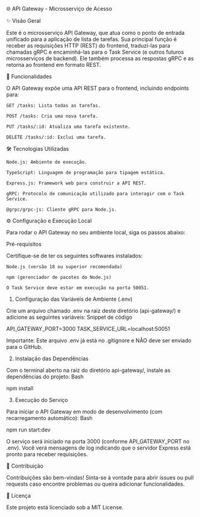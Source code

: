 🌐 API Gateway - Microsserviço de Acesso

✨ Visão Geral

Este é o microsserviço API Gateway, que atua como o ponto de entrada unificado para a aplicação de lista de tarefas. Sua principal função é receber as requisições HTTP (REST) do frontend, traduzi-las para chamadas gRPC e encaminhá-las para o Task Service (e outros futuros microsserviços de backend). Ele também processa as respostas gRPC e as retorna ao frontend em formato REST.

🚀 Funcionalidades

O API Gateway expõe uma API REST para o frontend, incluindo endpoints para:

    GET /tasks: Lista todas as tarefas.

    POST /tasks: Cria uma nova tarefa.

    PUT /tasks/:id: Atualiza uma tarefa existente.

    DELETE /tasks/:id: Exclui uma tarefa.

🛠️ Tecnologias Utilizadas

    Node.js: Ambiente de execução.

    TypeScript: Linguagem de programação para tipagem estática.

    Express.js: Framework web para construir a API REST.

    gRPC: Protocolo de comunicação utilizado para interagir com o Task Service.

    @grpc/grpc-js: Cliente gRPC para Node.js.

⚙️ Configuração e Execução Local

Para rodar o API Gateway no seu ambiente local, siga os passos abaixo:

Pré-requisitos

Certifique-se de ter os seguintes softwares instalados:

    Node.js (versão 18 ou superior recomendada)

    npm (gerenciador de pacotes do Node.js)

    O Task Service deve estar em execução na porta 50051.

1. Configuração das Variáveis de Ambiente (.env)

Crie um arquivo chamado .env na raiz deste diretório (api-gateway/) e adicione as seguintes variáveis:
Snippet de código

API_GATEWAY_PORT=3000
TASK_SERVICE_URL=localhost:50051

Importante: Este arquivo .env já está no .gitignore e NÃO deve ser enviado para o GitHub.

2. Instalação das Dependências

Com o terminal aberto na raiz do diretório api-gateway/, instale as dependências do projeto:
Bash

npm install

3. Execução do Serviço

Para iniciar o API Gateway em modo de desenvolvimento (com recarregamento automático):
Bash

npm run start:dev

O serviço será iniciado na porta 3000 (conforme API_GATEWAY_PORT no .env). Você verá mensagens de log indicando que o servidor Express está pronto para receber requisições.

🤝 Contribuição

Contribuições são bem-vindas! Sinta-se à vontade para abrir issues ou pull requests caso encontre problemas ou queira adicionar funcionalidades.

📄 Licença

Este projeto está licenciado sob a MIT License.
